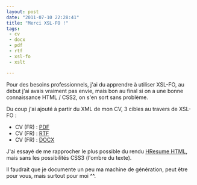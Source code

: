 ```yaml
---
layout: post
date: "2011-07-10 22:28:41"
title: "Merci XSL-FO !"
tags:
 - cv
 - docx
 - pdf
 - rtf
 - xsl-fo
 - xslt

---
```


Pour des besoins professionnels, j'ai du apprendre à utiliser XSL-FO, au debut j'ai avais vraiment pas envie, mais bon au final si on a une bonne connaissance HTML / CSS2, on s'en sort sans problème.

Du coup j'ai ajouté à partir du XML de mon CV, 3 cibles au travers de XSL-FO :

  * CV (FR) : [PDF](http://zenithar.org/cv-fr.pdf)
  * CV (FR) : [RTF](http://zenithar.org/cv-fr.rtf)
  * CV (FR) : [DOCX](http://zenithar.org/cv-fr.docx)

J'ai essayé de me rapprocher le plus possible du rendu [HResume HTML](http://zenithar.org), mais sans les possibilités CSS3 (l'ombre du texte).

Il faudrait que je documente un peu ma machine de génération, peut être pour vous, mais surtout pour moi ^^.
